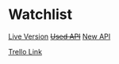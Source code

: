 # Watchlist

[Live Version](http://benni.dyndns.info/Watchlist/index.html)
~~[Used API](https://api.thetvdb.com/swagger)~~
[New API](https://developers.themoviedb.org/3/)

[Trello Link](https://trello.com/b/fD2UAPoZ/swp-projekt-api)
